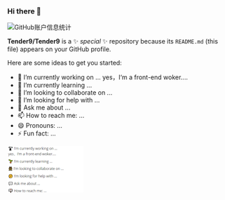<!-- @format -->

### Hi there 👋

![GitHub账户信息统计](https://github-stats.ubrong.com/api?username=ubrong&show_icons=true&theme=tokyonight)

**Tender9/Tender9** is a ✨ _special_ ✨ repository because its `README.md` (this file) appears on your GitHub profile.

Here are some ideas to get you started:

-   🔭 I’m currently working on ...
    yes，I‘m a front-end woker....
-   🌱 I’m currently learning ...
-   👯 I’m looking to collaborate on ...
-   🤔 I’m looking for help with ...
-   💬 Ask me about ...
-   📫 How to reach me: ...
-   😄 Pronouns: ...
-   ⚡ Fun fact: ...

<img src="./assets/image-20240426233622897.png" alt="image-20240426233622897" style="zoom:50%;" />

